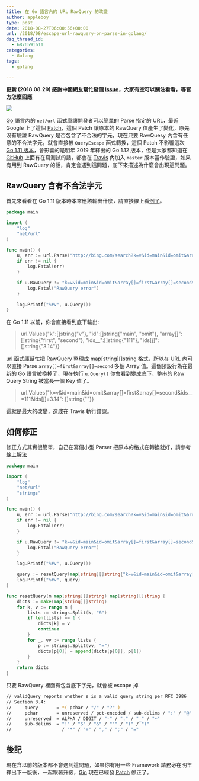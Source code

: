 ```yaml
---
title: 在 Go 語言內的 URL RawQuery 的改變
author: appleboy
type: post
date: 2018-08-27T06:00:56+00:00
url: /2018/08/escape-url-rawquery-on-parse-in-golang/
dsq_thread_id:
  - 6876591611
categories:
  - Golang
tags:
  - golang

---
```

**更新 (2018.08.29) 感謝中國網友幫忙發個 [Issue][1]，大家有空可以關注看看，等官方怎麼回應**

[![][2]][2]

[Go 語言][3]內的 `net/url` 函式庫讓開發者可以簡單的 Parse 指定的 URL，最近 Google 上了這個 [Patch][4]，這個 Patch 讓原本的 RawQuery 值產生了變化，原先沒有驗證 RawQuery 是否包含了不合法的字元，現在只要 RawQuesy 內含有任意的不合法字元，就會直接被 `QueryEscape` 函式轉換，這個 Patch 不影響這次 [Go 1.11 版本][5]，會影響的是明年 2019 年釋出的 Go 1.12 版本，但是大家都知道在 [GitHub][6] 上面有在寫測試的話，都會在 [Travis][7] 內加入 `master` 版本當作驗證，如果有用到 RawQuery 的話，肯定會遇到這問題，底下來描述為什麼會出現這問題。

<!--more-->

## RawQuery 含有不合法字元

首先來看看在 Go 1.11 版本時本來應該輸出什麼，請直接線上看[例子][8]。

```go
package main

import (
    "log"
    "net/url"
)

func main() {
    u, err := url.Parse("http://bing.com/search?k=v&id=main&id=omit&array[]=first&array[]=second&ids<em></em>=111&ids[j]=3.14")
    if err != nil {
        log.Fatal(err)
    }

    if u.RawQuery != "k=v&id=main&id=omit&array[]=first&array[]=second&ids<em></em>=111&ids[j]=3.14" {
        log.Fatal("RawQuery error")
    }

    log.Printf("%#v", u.Query())
}
```

在 Go 1.11 以前，你會直接看到底下輸出:

> url.Values{"k":[]string{"v"}, "id":[]string{"main", "omit"}, "array[]":[]string{"first", "second"}, "ids__":[]string{"111"}, "ids[j]":[]string{"3.14"}}

[url 函式庫][9]幫忙把 RawQuery 整理成 map\[string\]\[\]string 格式，所以在 URL 內可以直接 Parse `array[]=first&array[]=second` 多個 Array 值。這個預設行為在最新的 Go 語言被換掉了，現在執行 `u.Query()` 你會看到變成底下，整串的 Raw Query String 被當長一個 Key 值了。

> url.Values{"k=v&id=main&id=omit&array[]=first&array[]=second&ids__=111&ids[j]=3.14": []string{""}}

這就是最大的改變，造成在 Travis 執行錯誤。

## 如何修正

修正方式其實很簡單，自己在寫個小型 Parser 把原本的格式在轉換就好，請參考[線上解法][10]

```go
package main

import (
    "log"
    "net/url"
    "strings"
)

func main() {
    u, err := url.Parse("http://bing.com/search?k=v&id=main&id=omit&array[]=first&array[]=second&ids<em></em>=111&ids[j]=3.14")
    if err != nil {
        log.Fatal(err)
    }

    if u.RawQuery != "k=v&id=main&id=omit&array[]=first&array[]=second&ids<em></em>=111&ids[j]=3.14" {
        log.Fatal("RawQuery error")
    }

    log.Printf("%#v", u.Query())

    query := resetQuery(map[string][]string{"k=v&id=main&id=omit&array[]=first&array[]=second&ids<em></em>=111&ids[j]=3.14": []string{""}})
    log.Printf("%#v", query)
}

func resetQuery(m map[string][]string) map[string][]string {
    dicts := make(map[string][]string)
    for k, v := range m {
        lists := strings.Split(k, "&")
        if len(lists) == 1 {
            dicts[k] = v
            continue
        }
        for _, vv := range lists {
            p := strings.Split(vv, "=")
            dicts[p[0]] = append(dicts[p[0]], p[1])
        }
    }
    return dicts
}
```

只要 RawQuery 裡面有包含底下字元，就會被 escape 掉

```bash
// validQuery reports whether s is a valid query string per RFC 3986
// Section 3.4:
//     query       = *( pchar / "/" / "?" )
//     pchar       = unreserved / pct-encoded / sub-delims / ":" / "@"
//     unreserved  = ALPHA / DIGIT / "-" / "." / "_" / "~"
//     sub-delims  = "!" / "$" / "&" / "'" / "(" / ")"
//                   / "*" / "+" / "," / ";" / "="
```

## 後記

現在含以前的版本都不會遇到這問題，如果你有用一些 Framework 請務必在明年釋出下一版後，一起跟著升級，[Gin][11] 現在已經發 [Patch][12] 修正了。

 [1]: https://github.com/golang/go/issues/27302
 [2]: https://lh3.googleusercontent.com/jsocHCR9A9yEfDVUTrU0m42_aHhTEVDGW5p5PsQSx7GSlkt3gLjohfXH3S7P7p982332ruU_e-EtW0LwmiuZjvN65VIcyME-zE35C6EM0IV1nqY6KoNw3dwW2djjid3F-T5YgnJothA=w1920-h1080
 [3]: https://golang.org/
 [4]: https://github.com/golang/go/commit/1040626c0ce4a1bc2b312aa0866ffeb2ff53c1ab
 [5]: https://blog.golang.org/go1.11
 [6]: https://github.com
 [7]: https://travis-ci.org
 [8]: https://play.golang.org/p/ZvZ-SoUjK16
 [9]: https://golang.org/pkg/net/url/
 [10]: https://play.golang.org/p/wO9vR3Ylliq
 [11]: https://github.com/gin-gonic/gin
 [12]: https://github.com/gin-gonic/gin/pull/1510
